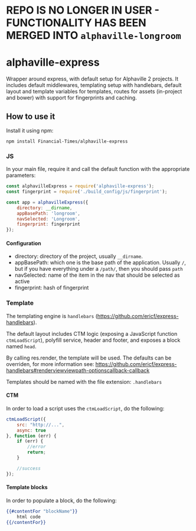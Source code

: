 # REPO IS NO LONGER IN USER - FUNCTIONALITY HAS BEEN MERGED INTO `alphaville-longroom`

# alphaville-express

Wrapper around express, with default setup for Alphaville 2 projects. It includes default middlewares, templating setup with handlebars, default layout and template variables for templates, routes for assets (in-project and bower) with support for fingerprints and caching.


## How to use it

Install it using npm:

```
npm install Financial-Times/alphaville-express
```

### JS

In your main file, require it and call the default function with the appropriate parameters:

```js
const alphavilleExpress = require('alphaville-express');
const fingerprint = require('./build_config/js/fingerprint');

const app = alphavilleExpress({
    directory: __dirname,
    appBasePath: 'longroom',
    navSelected: 'Longroom',
    fingerprint: fingerprint
});
```


#### Configuration

 - directory: directory of the project, usually `__dirname`.
 - appBasePath: which one is the base path of the application. Usually `/`, but if you have everything under a `/path/`, then you should pass `path`
 - navSelected: name of the item in the nav that should be selected as active
 - fingerprint: hash of fingerprint


### Template

The templating engine is `handlebars` (https://github.com/ericf/express-handlebars).

The default layout includes CTM logic (exposing a JavaScript function `ctmLoadScript`), polyfill service, header and footer, and exposes a block named `head`.

By calling res.render, the template will be used.
The defaults can be overriden, for more information see: https://github.com/ericf/express-handlebars#renderviewviewpath-optionscallback-callback

Templates should be named with the file extension: `.handlebars`

#### CTM

In order to load a script uses the `ctmLoadScript`, do the following:

```js
ctmLoadScript({
    src: "http://...",
    async: true
}, function (err) {
    if (err) {
        //error
        return;
    }

    //success
});
```

#### Template blocks

In order to populate a block, do the following:

```mustache
{{#contentFor "blockName"}}
    html code
{{/contentFor}}
```

